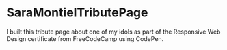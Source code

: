 # SaraMontielTributePage
I built this tribute page about one of my idols as part of the Responsive Web Design certificate from FreeCodeCamp using CodePen.
